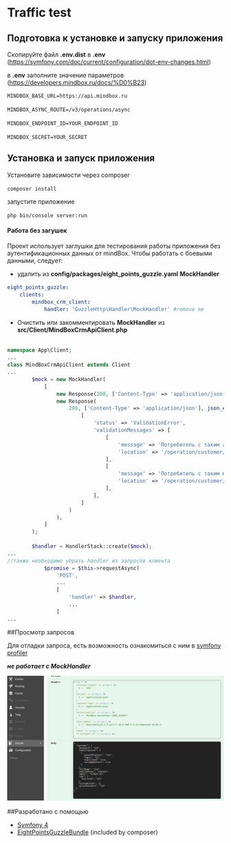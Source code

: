 # Traffic test
## Подготовка к установке и запуску приложения

Скопируйте файл **.env.dist** в **.env** (https://symfony.com/doc/current/configuration/dot-env-changes.html)

в **.env** заполните значение параметров (https://developers.mindbox.ru/docs/%D0%B23)

```.dotenv
MINDBOX_BASE_URL=https://api.mindbox.ru

MINDBOX_ASYNC_ROUTE=/v3/operations/async

MINDBOX_ENDPOINT_ID=YOUR_ENDPOINT_ID

MINDBOX_SECRET=YOUR_SECRET
```
## Установка и запуск приложения
Установите зависимости через composer

``composer install``

запустите приложение

``
php bin/console server:run
``

#### Работа без загушек

Проект использует заглушки для тестирования работы приложения без аутентификационных данных от mindBox.
Чтобы работать с боевыми данными, следует:

* удалить из **config/packages/eight_points_guzzle.yaml** **MockHandler**
```yaml
eight_points_guzzle:
    clients:
        mindbox_crm_client:
            handler: 'GuzzleHttp\Handler\MockHandler' #remove me
```

* Очистить или закомментировать **MockHandler** из **src/Client/MindBoxCrmApiClient.php**

```php

namespace App\Client;
...
class MindBoxCrmApiClient extends Client
...
        $mock = new MockHandler(
            [
                new Response(200, ['Content-Type' => 'application/json'], json_encode(['status' => 'Success'])),
                new Response(
                    200, ['Content-Type' => 'application/json'], json_encode(
                        [
                            'status' => 'ValidationError',
                            'validationMessages' => [
                                [
                                    'message' => 'Потребитель с таким адресом электронной почты уже зарегистрирован',
                                    'location' => '/operation/customer/email',
                                ],
                                [
                                    'message' => 'Потребитель с таким мобильным телефоном уже зарегистрирован',
                                    'location' => '/operation/customer/mobilePhone',
                                ],
                            ],
                        ]
                    )
                ),
            ]
        );

        $handler = HandlerStack::create($mock);
...
//также необходимо убрать handler из запросов клиента
            $promise = $this->requestAsync(
                'POST',
                ...
                [
                    'handler' => $handler,
                    ...
                ]
...
```



##Просмотр запросов

Для отладки запроса, есть возможность ознакомиться с ним в [symfony profiler](https://symfony.com/doc/current/profiler.html)

***не работает с MockHandler***

![Alt text](public/img/debug.png?raw=true "debug") 


##Разработано с помощью

* [Symfony 4](https://symfony.com)
* [EightPointsGuzzleBundle](https://packagist.org/packages/eightpoints/guzzle-bundle) (included by composer)
